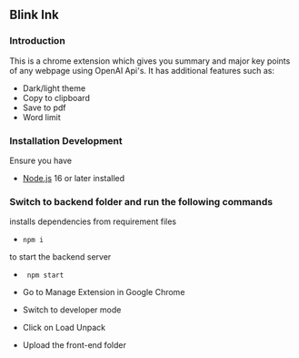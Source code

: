 ##  Blink Ink 

### Introduction

This is a chrome extension which gives you summary and major key points of any webpage using OpenAI Api's. It has additional features such as:

- Dark/light theme
- Copy to clipboard
- Save to pdf
- Word limit

### **Installation  Development**

Ensure you have

-   [Node.js](https://nodejs.org/) 16 or later installed


### Switch to backend folder and run the following commands 

 installs dependencies from requirement files

-   ```npm i```   
 
 to start the backend server

-   ``` npm start``` 

-   Go to Manage Extension in Google Chrome

-   Switch to developer mode

-   Click on Load Unpack

-   Upload the front-end folder
